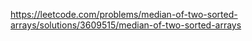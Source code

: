 https://leetcode.com/problems/median-of-two-sorted-arrays/solutions/3609515/median-of-two-sorted-arrays